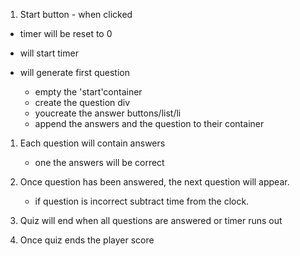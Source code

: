 1. Start button - when clicked
- timer will be reset to 0
- will start timer
    
- will generate first question
    - empty the 'start'container
    - create the question div
    - youcreate the answer buttons/list/li
    - append the answers and the question to their container
    

1. Each question will contain answers
    - one the answers will be correct

2. Once question has been answered, the next question will appear.
    - if question is incorrect subtract time from the clock.

3. Quiz will end when all questions are answered or timer runs out

4. Once quiz ends the player score